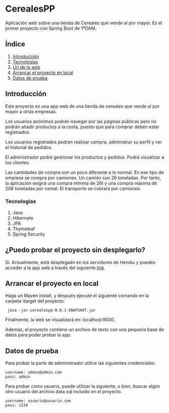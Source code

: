 # CerealesPP
Aplicación web sobre una tienda de Cereales que vende al por mayor. Es el primer proyecto con Spring Boot de 1ºDAM.

## Índice
1. [Introducción](#INTRO)
2. [Tecnologías](#TEC)
3. [Url de la web](#URL)
4. [Arrancar el proyecto en local](#LOCAL)
5. [Datos de prueba](#DATOS)


## Introducción<a name ="INTRO"></a>
Este proyecto es una app web de una tienda de cereales que vende al por mayor a otras empresas.

Los usuarios anónimos podrán navegar por las páginas públicas pero no podrán añadir productos a la cesta, puesto que para comprar deben estar registrados.

Los usuarios registrados podrán realizar compra, administrar su perfil y ver el historial de pedidos.

El administrador podrá gestionar los productos y pedidos. Podrá visualizar a los clientes.

Las cantidades de compra son un poco diferente a lo normal. En ese tipo de empresa se compra por camiones. Un camión son 26 toneladas. Por tanto, la aplicación exigirá una compra mínima de 26t y una compra máxima de 208 toneladas por cereal. El transporte se cobrará por camiones.

### Tecnologías<a name ="TEC"></a>
1. Java
2. Hibernate
3. JPA
4. Thymeleaf
5. Spring Security


## ¿Puedo probar el proyecto sin desplegarlo?<a name ="URL"></a>
Sí. Actualmente, está desplegado en los servidores de Heroku y puedes acceder a la app web a través del siguiente [link](https://cereales-pp.herokuapp.com/).

## Arrancar el proyecto en local<a name ="LOCAL"></a>

Haga un Maven install, y después ejecute el siguiente comando en la carpeta \target del proyecto:
```
 java -jar cerealespp-0.0.1-SNAPSHOT.jar
```

Finalmente, la web se visualizará en: localhost:9000.

Además, el proyecto contiene un archivo de texto con una pequeña base de datos para poder probar la app.

## Datos de prueba<a name ="DATOS"></a>
Para probar la parte de administrador utilice las siguientes credenciales:
```
username: admin@admin.com
pass: admin
```

Para probar como usuario, puede utilizar la siguiente, o bien, buscar algún otro usuario del archivo data.sql incluido en el proyecto.
```
username: usuario@usuario.com
pass: 1234
```
